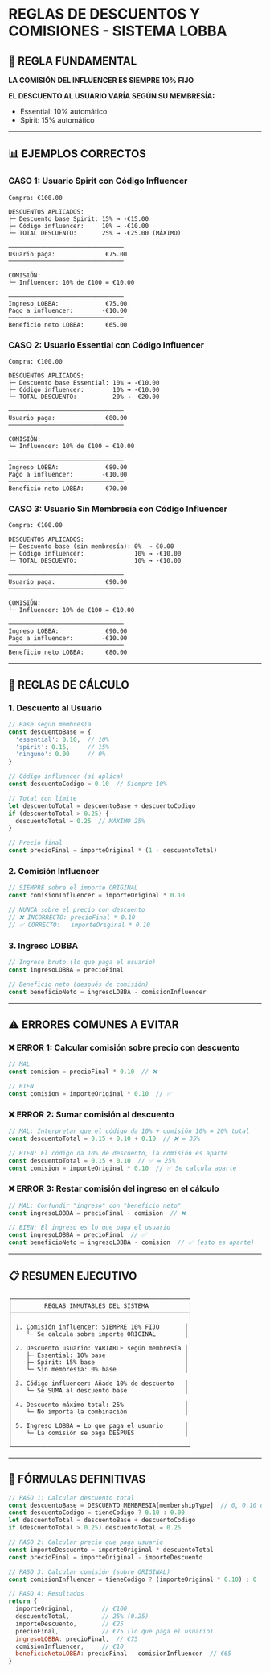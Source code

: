 # REGLAS DE DESCUENTOS Y COMISIONES - SISTEMA LOBBA

## 🎯 REGLA FUNDAMENTAL

**LA COMISIÓN DEL INFLUENCER ES SIEMPRE 10% FIJO**

**EL DESCUENTO AL USUARIO VARÍA SEGÚN SU MEMBRESÍA:**
- Essential: 10% automático
- Spirit: 15% automático

---

## 📊 EJEMPLOS CORRECTOS

### CASO 1: Usuario Spirit con Código Influencer

```
Compra: €100.00

DESCUENTOS APLICADOS:
├─ Descuento base Spirit: 15% → -€15.00
├─ Código influencer:     10% → -€10.00
└─ TOTAL DESCUENTO:       25% → -€25.00 (MÁXIMO)

────────────────────────────────
Usuario paga:              €75.00
────────────────────────────────

COMISIÓN:
└─ Influencer: 10% de €100 = €10.00

────────────────────────────────
Ingreso LOBBA:             €75.00
Pago a influencer:        -€10.00
────────────────────────────────
Beneficio neto LOBBA:      €65.00
```

### CASO 2: Usuario Essential con Código Influencer

```
Compra: €100.00

DESCUENTOS APLICADOS:
├─ Descuento base Essential: 10% → -€10.00
├─ Código influencer:        10% → -€10.00
└─ TOTAL DESCUENTO:          20% → -€20.00

────────────────────────────────
Usuario paga:              €80.00
────────────────────────────────

COMISIÓN:
└─ Influencer: 10% de €100 = €10.00

────────────────────────────────
Ingreso LOBBA:             €80.00
Pago a influencer:        -€10.00
────────────────────────────────
Beneficio neto LOBBA:      €70.00
```

### CASO 3: Usuario Sin Membresía con Código Influencer

```
Compra: €100.00

DESCUENTOS APLICADOS:
├─ Descuento base (sin membresía): 0%  → €0.00
├─ Código influencer:              10% → -€10.00
└─ TOTAL DESCUENTO:                10% → -€10.00

────────────────────────────────
Usuario paga:              €90.00
────────────────────────────────

COMISIÓN:
└─ Influencer: 10% de €100 = €10.00

────────────────────────────────
Ingreso LOBBA:             €90.00
Pago a influencer:        -€10.00
────────────────────────────────
Beneficio neto LOBBA:      €80.00
```

---

## 🔐 REGLAS DE CÁLCULO

### 1. Descuento al Usuario

```javascript
// Base según membresía
const descuentoBase = {
  'essential': 0.10,  // 10%
  'spirit': 0.15,     // 15%
  'ninguno': 0.00     // 0%
}

// Código influencer (si aplica)
const descuentoCodigo = 0.10  // Siempre 10%

// Total con límite
let descuentoTotal = descuentoBase + descuentoCodigo
if (descuentoTotal > 0.25) {
  descuentoTotal = 0.25  // MÁXIMO 25%
}

// Precio final
const precioFinal = importeOriginal * (1 - descuentoTotal)
```

### 2. Comisión Influencer

```javascript
// SIEMPRE sobre el importe ORIGINAL
const comisionInfluencer = importeOriginal * 0.10

// NUNCA sobre el precio con descuento
// ❌ INCORRECTO: precioFinal * 0.10
// ✅ CORRECTO:   importeOriginal * 0.10
```

### 3. Ingreso LOBBA

```javascript
// Ingreso bruto (lo que paga el usuario)
const ingresoLOBBA = precioFinal

// Beneficio neto (después de comisión)
const beneficioNeto = ingresoLOBBA - comisionInfluencer
```

---

## ⚠️ ERRORES COMUNES A EVITAR

### ❌ ERROR 1: Calcular comisión sobre precio con descuento
```javascript
// MAL
const comision = precioFinal * 0.10  // ❌

// BIEN
const comision = importeOriginal * 0.10  // ✅
```

### ❌ ERROR 2: Sumar comisión al descuento
```javascript
// MAL: Interpretar que el código da 10% + comisión 10% = 20% total
const descuentoTotal = 0.15 + 0.10 + 0.10  // ❌ = 35%

// BIEN: El código da 10% de descuento, la comisión es aparte
const descuentoTotal = 0.15 + 0.10  // ✅ = 25%
const comision = importeOriginal * 0.10  // ✅ Se calcula aparte
```

### ❌ ERROR 3: Restar comisión del ingreso en el cálculo
```javascript
// MAL: Confundir "ingreso" con "beneficio neto"
const ingresoLOBBA = precioFinal - comision  // ❌

// BIEN: El ingreso es lo que paga el usuario
const ingresoLOBBA = precioFinal  // ✅
const beneficioNeto = ingresoLOBBA - comision  // ✅ (esto es aparte)
```

---

## 📋 RESUMEN EJECUTIVO

```
┌─────────────────────────────────────────────────┐
│         REGLAS INMUTABLES DEL SISTEMA           │
├─────────────────────────────────────────────────┤
│                                                 │
│ 1. Comisión influencer: SIEMPRE 10% FIJO       │
│    └─ Se calcula sobre importe ORIGINAL        │
│                                                 │
│ 2. Descuento usuario: VARIABLE según membresía │
│    ├─ Essential: 10% base                      │
│    ├─ Spirit: 15% base                         │
│    └─ Sin membresía: 0% base                   │
│                                                 │
│ 3. Código influencer: Añade 10% de descuento   │
│    └─ Se SUMA al descuento base                │
│                                                 │
│ 4. Descuento máximo total: 25%                 │
│    └─ No importa la combinación                │
│                                                 │
│ 5. Ingreso LOBBA = Lo que paga el usuario      │
│    └─ La comisión se paga DESPUÉS              │
│                                                 │
└─────────────────────────────────────────────────┘
```

---

## 🧮 FÓRMULAS DEFINITIVAS

```javascript
// PASO 1: Calcular descuento total
const descuentoBase = DESCUENTO_MEMBRESIA[membershipType]  // 0, 0.10 o 0.15
const descuentoCodigo = tieneCodigo ? 0.10 : 0.00
let descuentoTotal = descuentoBase + descuentoCodigo
if (descuentoTotal > 0.25) descuentoTotal = 0.25

// PASO 2: Calcular precio que paga usuario
const importeDescuento = importeOriginal * descuentoTotal
const precioFinal = importeOriginal - importeDescuento

// PASO 3: Calcular comisión (sobre ORIGINAL)
const comisionInfluencer = tieneCodigo ? (importeOriginal * 0.10) : 0

// PASO 4: Resultados
return {
  importeOriginal,        // €100
  descuentoTotal,         // 25% (0.25)
  importeDescuento,       // €25
  precioFinal,            // €75 (lo que paga el usuario)
  ingresoLOBBA: precioFinal,  // €75
  comisionInfluencer,     // €10
  beneficioNetoLOBBA: precioFinal - comisionInfluencer  // €65
}
```
